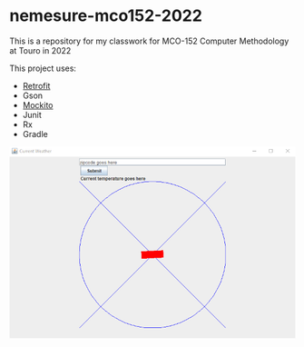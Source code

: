 # nemesure-mco152-2022

This is a repository for my classwork for MCO-152 Computer Methodology at Touro in 2022

This project uses:
- [Retrofit](https://square.github.io/retrofit/)
- Gson
- [Mockito](https://site.mockito.org/) 
- Junit
- Rx
- Gradle

![Current Weather](screenshots/CurrentWeather.png)
